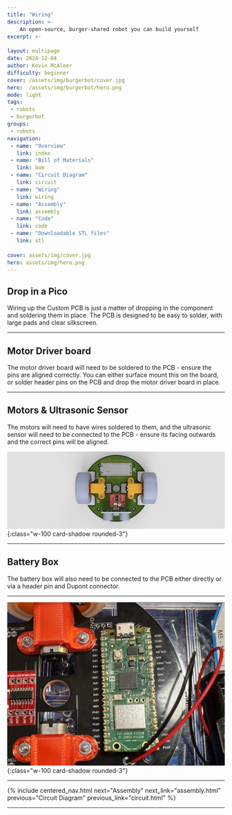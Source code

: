 ```yaml
---
title: "Wiring"
description: >-
    An open-source, burger-shared robot you can build yourself
excerpt: >-
    
layout: multipage
date: 2024-12-04
author: Kevin McAleer
difficulty: beginner
cover: /assets/img/burgerbot/cover.jpg
hero:  /assets/img/burgerbot/hero.png
mode: light
tags:
 - robots
 - burgerbot
groups:
 - robots
navigation:
 - name: "Overview"
   link: index
 - name: "Bill of Materials"
   link: bom
 - name: "Circuit Diagram"
   link: circuit
 - name: "Wiring"
   link: wiring
 - name: "Assembly"
   link: assembly
 - name: "Code"
   link: code
 - name: "Downloadable STL files"
   link: stl
   
cover: assets/img/cover.jpg
hero: assets/img/hero.png
---
```


## Drop in a Pico

Wiring up the Custom PCB is just a matter of dropping in the component and soldering them in place. The PCB is designed to be easy to solder, with large pads and clear silkscreen.

---

## Motor Driver board

The motor driver board will need to be soldered to the PCB - ensure the pins are aligned correctly. You can either surface mount this on the board, or solder header pins on the PCB and drop the motor driver board in place.

---

## Motors & Ultrasonic Sensor

The motors will need to have wires soldered to them, and the ultrasonic sensor will need to be connected to the PCB - ensure its facing outwards and the correct pins will be aligned.

![Wiring](assets/img/wiring02.png){:class="w-100 card-shadow rounded-3"}

---

## Battery Box

The battery box will also need to be connected to the PCB either directly or via a header pin and Dupont connector.

---

![Wiring](assets/img/wiring.jpg){:class="w-100 card-shadow rounded-3"}

---
  
  {% include centered_nav.html next="Assembly" next_link="assembly.html" previous="Circuit Diagram" previous_link="circuit.html" %}

---
